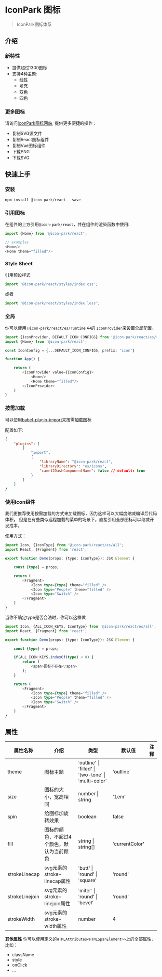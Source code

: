 # IconPark 图标
> IconPark图标体系

## 介绍

### 新特性
* 提供超过1300图标
* 支持4种主题:
    * 线性
    * 填充
    * 双色
    * 四色

### 更多图标
请访问[IconPark图标网站](http://iconpark.bytedance.com), 提供更多便捷的操作：
* 复制SVG源文件
* 复制React图标组件
* 复制Vue图标组件
* 下载PNG
* 下载SVG

## 快速上手
### 安装

```
npm install @icon-park/react --save
```

### 引用图标
在组件的上方引用`@icon-park/react`，并在组件的渲染函数中使用:

```typescript jsx
import {Home} from '@icon-park/react';

// examples
<Home/>
<Home theme="filled"/>
```

### Style Sheet
引用预设样式
```typescript
import '@icon-park/react/styles/index.css';
```
或者

```typescript
import '@icon-park/react/styles/index.less';
```

### 全局
你可以使用 `@icon-park/react/es/runtime` 中的 `IconProvider`来设置全局配置。

```typescript jsx
import {IconProvider, DEFAULT_ICON_CONFIGS} from '@icon-park/react/es/runtime'
import {Home} from '@icon-park/react';

const IconConfig = {...DEFAULT_ICON_CONFIGS, prefix: 'icon'}

function App() {

    return (
        <IconProvider value={IconConfig}>
            <Home/>
            <Home theme="filled"/>
        </IconProvider>
    )
}
```

### 按需加载

可以使用[babel-plugin-import](https://github.com/ant-design/babel-plugin-import)来按需加载图标

配置如下:
```json
{
    "plugins": [
        [
            "import",
            {
                "libraryName": "@icon-park/react",
                "libraryDirectory": "es/icons",
                "camel2DashComponentName": false // default: true
            }
        ]
    ]
}
```

### 使用Icon组件
我们更推荐使用按需加载的方式来加载图标，因为这样可以大幅度缩减编译后代码体积，
但是在有些类似远程加载的菜单的场景下，直接引用全部图标可以缩减开发成本。

使用方式：

```typescript jsx
import Icon, {IconType} from '@icon-park/react/es/all';
import React, {Fragment} from 'react';

export function Demo(props: {type: IconType}): JSX.Element {

    const {type} = props;

    return (
        <Fragment>
            <Icon type={type} theme="filled" />
            <Icon type="People" theme="filled" />
            <Icon type="Switch" />
        </Fragment>
    )
}
```

当你不确定type是否合法时，你可以这样做

```typescript jsx
import Icon, {ALL_ICON_KEYS, IconType} from '@icon-park/react/es/all';
import React, {Fragment} from 'react';

export function Demo(props: {type: IconType}): JSX.Element {

    const {type} = props;

    if(ALL_ICON_KEYS.indexOf(type) < 0) {
        return (
            <span>图标不存在</span>
        );
    }

    return (
        <Fragment>
            <Icon type={type} theme="filled" />
            <Icon type="People" theme="filled" />
            <Icon type="Switch" />
        </Fragment>
    )
}
```

## 属性

|    属性名称	 | 介绍  | 类型  | 默认值 | 注释 |
| ---------- | --- | --- | --- | --- |
| theme |  图标主题 | 'outline' &#124; 'filled' &#124; 'two-tone' &#124; 'multi-color' | 'outline'  |
| size | 图标的大小，宽高相同 | number &#124; string |  '1em' |
| spin |  给图标加旋转效果 | boolean | false |
| fill |  图标的颜色，不超过4个颜色，默认为当前颜色 | string &#124; string[]|  'currentColor' |
| strokeLinecap |  svg元素的stroke-linecap属性 | 'butt' &#124; 'round' &#124; 'square' |  'round' |
| strokeLinejoin |  svg元素的stroke-linejoin属性 | 'miter' &#124; 'round' &#124; 'bevel' |  'round' |
| strokeWidth |  svg元素的stroke-width属性 | number |  4 |

**其他属性**
你可以使用定义的`HTMLAttributes<HTMLSpanElement>>`上的全部属性，比如：
* className
* style
* onClick
* ...
